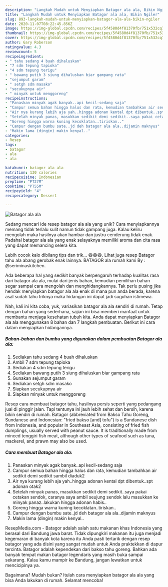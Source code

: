 ```yaml
---
description: "Langkah Mudah untuk Menyiapkan Batagor ala ala, Bikin Ngiler"
title: "Langkah Mudah untuk Menyiapkan Batagor ala ala, Bikin Ngiler"
slug: 893-langkah-mudah-untuk-menyiapkan-batagor-ala-ala-bikin-ngiler
date: 2020-11-07T08:22:45.856Z
image: https://img-global.cpcdn.com/recipes/5f4580d4f81370fb/751x532cq70/batagor-ala-ala-foto-resep-utama.jpg
thumbnail: https://img-global.cpcdn.com/recipes/5f4580d4f81370fb/751x532cq70/batagor-ala-ala-foto-resep-utama.jpg
cover: https://img-global.cpcdn.com/recipes/5f4580d4f81370fb/751x532cq70/batagor-ala-ala-foto-resep-utama.jpg
author: Gary Roberson
ratingvalue: 4.3
reviewcount: 5
recipeingredient:
- " tahu sedang 4 buah dihaluskan"
- "7 sdm tepung tapioka"
- "4 sdm tepung terigu"
- " bawang putih 3 siung dihaluskan biar gampang rata"
- "sejumput garam"
- " setgh sdm masako"
- "secukupnya air"
- " minyak untuk menggoreng"
recipeinstructions:
- "Panaskan minyak agak banyak..api kecil-sedang saja"
- "Campur semua bahan hingga halus dan rata, kemudian tambahkan air sedikit demi sedikit sambil diaduk2"
- "Air nya kurang lebih aja yah..hingga adonan kental dpt dibentuk..spt adonan otak2"
- "Setelah minyak panas, masukkan sedikit demi sedikit..saya pakai cetakan sendok, caranya saya ambil seujung sendok lalu masukkan ke minyak panaz..lakukan hingga adonan habis.."
- "Goreng hingga warna kuning kecoklatan..tiriskan.."
- "Campur dengan bumbu sate..jd deh batagor ala ala..dijamin maknyus"
- "Makin lama (dingin) makin kenyal.."
categories:
- Resep
tags:
- batagor
- ala
- ala

katakunci: batagor ala ala 
nutrition: 130 calories
recipecuisine: Indonesian
preptime: "PT27M"
cooktime: "PT55M"
recipeyield: "4"
recipecategory: Dessert

---
```



![Batagor ala ala](https://img-global.cpcdn.com/recipes/5f4580d4f81370fb/751x532cq70/batagor-ala-ala-foto-resep-utama.jpg)

Sedang mencari ide resep batagor ala ala yang unik? Cara menyiapkannya memang tidak terlalu sulit namun tidak gampang juga. Kalau keliru mengolah maka hasilnya akan hambar dan justru cenderung tidak enak. Padahal batagor ala ala yang enak selayaknya memiliki aroma dan cita rasa yang dapat memancing selera kita.

Lebih cocok kalo dibilang tips dan trik… 😄😄😄. Lihat juga resep Batagor tahu ala abang gerobak enak lainnya. BATAGOR ala rumah kami By : @seriminaskitchen.

Ada beberapa hal yang sedikit banyak berpengaruh terhadap kualitas rasa dari batagor ala ala, mulai dari jenis bahan, kemudian pemilihan bahan segar sampai cara mengolah dan menghidangkannya. Tak perlu pusing jika hendak menyiapkan batagor ala ala enak di mana pun anda berada, karena asal sudah tahu triknya maka hidangan ini dapat jadi suguhan istimewa.


Nah, kali ini kita coba, yuk, variasikan batagor ala ala sendiri di rumah. Tetap dengan bahan yang sederhana, sajian ini bisa memberi manfaat untuk membantu menjaga kesehatan tubuh kita. Anda dapat menyiapkan Batagor ala ala menggunakan 8 bahan dan 7 langkah pembuatan. Berikut ini cara dalam menyiapkan hidangannya.

<!--inarticleads1-->

##### Bahan-bahan dan bumbu yang digunakan dalam pembuatan Batagor ala ala:

1. Sediakan  tahu sedang 4 buah dihaluskan
1. Ambil 7 sdm tepung tapioka
1. Sediakan 4 sdm tepung terigu
1. Sediakan  bawang putih 3 siung dihaluskan biar gampang rata
1. Gunakan sejumput garam
1. Sediakan  setgh sdm masako
1. Siapkan secukupnya air
1. Siapkan  minyak untuk menggoreng


Resep cara membuat batagor tahu, hasilnya persis seperti yang pedangang jual di pinggir jalan. Tapi tentunya ini jauh lebih sehat dan bersih, karena bikin sendiri di rumah. Batagor (abbreviated from Bakso Tahu Goreng, Sundanese and Indonesian: &#34;fried bakso [and] tofu&#34;) is a Sundanese dish from Indonesia, and popular in Southeast Asia, consisting of fried fish dumplings, usually served with peanut sauce. It is traditionally made from minced tenggiri fish meat, although other types of seafood such as tuna, mackerel, and prawn may also be used. 

<!--inarticleads2-->

##### Cara membuat Batagor ala ala:

1. Panaskan minyak agak banyak..api kecil-sedang saja
1. Campur semua bahan hingga halus dan rata, kemudian tambahkan air sedikit demi sedikit sambil diaduk2
1. Air nya kurang lebih aja yah..hingga adonan kental dpt dibentuk..spt adonan otak2
1. Setelah minyak panas, masukkan sedikit demi sedikit..saya pakai cetakan sendok, caranya saya ambil seujung sendok lalu masukkan ke minyak panaz..lakukan hingga adonan habis..
1. Goreng hingga warna kuning kecoklatan..tiriskan..
1. Campur dengan bumbu sate..jd deh batagor ala ala..dijamin maknyus
1. Makin lama (dingin) makin kenyal..


ResepMedia.com - Batagor adalah salah satu makanan khas Indonesia yang berasal dari Bandung jawa barat. Tidak dipungkiri makanan itu juga menjadi kegemaran di banyak kota karena itu Anda pasti tertarik dengan resep batagor yang ada disini yang sangat mudah untuk Anda praktekkan di dapur tercinta. Batagor adalah kependekan dari bakso tahu goreng. Bahkan ada banyak tempat makan batagor legendaris yang masih buka sampai sekarang. Kalau kamu mampir ke Bandung, jangan lewatkan untuk mencicipinya ya. 

Bagaimana? Mudah bukan? Itulah cara menyiapkan batagor ala ala yang bisa Anda lakukan di rumah. Selamat mencoba!
